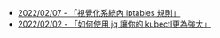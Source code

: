 - [2022/02/07 - 「視覺化系統內 iptables 規則」](https://www.facebook.com/110694344098040/posts/463989852101819/)
- [2022/02/02 - 「如何使用 jq 讓你的 kubectl更為強大」](https://www.facebook.com/110694344098040/posts/461299162370888/)

